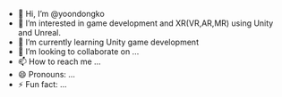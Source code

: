- 👋 Hi, I’m @yoondongko
- 👀 I’m interested in game development and XR(VR,AR,MR) using Unity and Unreal. 
- 🌱 I’m currently learning Unity game development
- 💞️ I’m looking to collaborate on ...
- 📫 How to reach me ...
- 😄 Pronouns: ...
- ⚡ Fun fact: ...

<!---
yoondongko/yoondongko is a ✨ special ✨ repository because its `README.md` (this file) appears on your GitHub profile.
You can click the Preview link to take a look at your changes.
--->
